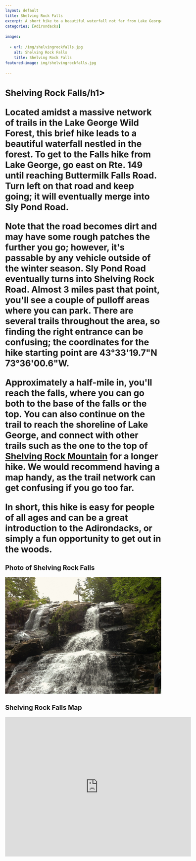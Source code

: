 ```yaml
---
layout: default
title: Shelving Rock Falls
excerpt: A short hike to a beautiful waterfall not far from Lake George
categories: [Adirondacks]

images:

  - url: /img/shelvingrockfalls.jpg
    alt: Shelving Rock Falls
    title: Shelving Rock Falls
featured-image: img/shelvingrockfalls.jpg

---
```


<h1>Shelving Rock Falls/h1>

<p>Located amidst a massive network of trails in the Lake George Wild Forest, this brief hike leads to a beautiful waterfall nestled in the forest. To get to the Falls hike from Lake George, go east on Rte. 149 until reaching Buttermilk Falls Road. Turn left on that road and keep going; it will eventually merge into Sly Pond Road.</p> 

<p>Note that the road becomes dirt and may have some rough patches the further you go; however, it's passable by any vehicle outside of the winter season. Sly Pond Road eventually turns into Shelving Rock Road. Almost 3 miles past that point, you'll see a couple of pulloff areas where you can park. There are several trails throughout the area, so finding the right entrance can be confusing; the coordinates for the hike starting point are 43°33'19.7"N 73°36'00.6"W.</p>

<p>Approximately a half-mile in, you'll reach the falls, where you can go both to the base of the falls or the top. You can also continue on the trail to reach the shoreline of Lake George, and connect with other trails such as the one to the top of <a href="http://newyorktrailheads.com/2016/04/23/Shelving-Rock-Mountain.html">Shelving Rock Mountain</a> for a longer hike. We would recommend having a map handy, as the trail network can get confusing if you go too far.</p>

<p>In short, this hike is easy for people of all ages and can be a great introduction to the Adirondacks, or simply a fun opportunity to get out in the woods.</p>

<h2>Photo of Shelving Rock Falls</h2>

<p>
<img src="/img/shelvingrockfalls.jpg" alt="Shelving Rock Falls">
</p>

<h2 id="trailmap">Shelving Rock Falls Map</h2>

<div class="google-maps">
<iframe src="https://www.google.com/maps/embed?pb=!1m14!1m8!1m3!1d11565.849601995342!2d-73.60066424760743!3d43.555247111367045!3m2!1i1024!2i768!4f13.1!3m3!1m2!1s0x0%3A0xa3c52ef6a809769!2sShelving%20Rock%20Falls!5e0!3m2!1sen!2sus!4v1596810595159!5m2!1sen!2sus" width="600" height="450" frameborder="0" style="border:0;" allowfullscreen="" aria-hidden="false" tabindex="0"></iframe></div>


